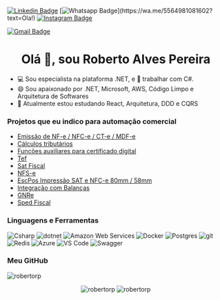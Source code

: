 [![Linkedin Badge](https://img.shields.io/badge/-LinkedIn-blue?style=flat-square&logo=Linkedin&logoColor=white&link=https://www.linkedin.com/in/robertoalves18/)](https://www.linkedin.com/in/robertoalves18/)
[![Whatsapp Badge](https://img.shields.io/badge/-Whatsapp-4CA143?style=flat-square&labelColor=4CA143&logo=whatsapp&logoColor=white&link=https://wa.me/5564981081602?text=Ola!)](https://wa.me/5564981081602?text=Ola!) 
[![Instagram Badge](https://img.shields.io/badge/-Instagram-C13584?style=flat-square&labelColor=C13584&logo=instagram&logoColor=white&link=https://www.instagram.com/robertolves/)](https://www.instagram.com/robertolves/)

[![Gmail Badge](https://img.shields.io/badge/-robertoalvespereira18@gmail.com-c14438?style=flat-square&logo=gmail&logoColor=white&link=mailto:robertoalvespereira18@gmail.com)](mailto:robertoalvespereira18@gmail.com) 


<h1 align="center">Olá 👋, sou Roberto Alves Pereira</h1>

- :computer: Sou especialista na plataforma .NET, e :blue_heart: trabalhar com C#.
- 😄 Sou apaixonado por .NET, Microsoft, AWS, Código Limpo e Arquitetura de Softwares
- 🌱 Atualmente estou estudando React, Arquitetura, DDD e CQRS

### Projetos que eu indico para automação comercial
<ul> 
 <li><a href="https://github.com/ZeusAutomacao/DFe.NET" target="_blank" >Emissão de NF-e / NFC-e / CT-e / MDF-e</a></li>
 <li><a href="https://github.com/AutomacaoNet/MotorTributarioNet" target="_blank" >Cálculos tributários</a></li>
 <li><a href="https://github.com/AutomacaoNet/CertificadoExtNet" target="_blank" >Funcões auxiliares para certificado digital</a></li>
 <li><a href="https://github.com/SistemaFusion/Tef" target="_blank" >Tef</a></li>
 <li><a href="https://github.com/ACBrNet/ACBr.Net.Sat" target="_blank" >Sat Fiscal</a></li> 
  <li><a href="https://github.com/ACBrNet/ACBr.Net.NFSe" target="_blank" >NFS-e</a></li> 
  <li><a href="https://github.com/marcosgerene/Gerene.DFe.EscPos" target="_blank" >EscPos Impressão SAT e NFC-e 80mm / 58mm</a></li> 
  <li><a href="https://github.com/marcosgerene/Gerene.Balanca" target="_blank" >Integração com Balanças</a></li> 
  <li><a href="https://github.com/marcosgerene/Gerene.Gnre" target="_blank" >GNRe</a></li> 
  <li><a href="https://github.com/osamueloliveira/fiscalbr.net" target="_blank" >Sped Fiscal</a></li> 
</ul>


### Linguagens e Ferramentas
<p>
  <img alt="Csharp" src="https://img.shields.io/badge/-C%23-7c209C?style=flat-square&logo=c-sharp&logoColor=white" />
  <img alt="dotnet" src="https://img.shields.io/badge/-.NET-702D91?style=flat-square&logo=.net&logoColor=white" />
  <img alt="Amazon Web Services" src="https://img.shields.io/badge/-AWS-e9b040?style=flat-square&logo=amazon%20aws&logoColor=white" />
  <img alt="Docker" src="https://img.shields.io/badge/-Docker-46a2f1?style=flat-square&logo=docker&logoColor=white" />
  <img alt="Postgres" src="https://img.shields.io/badge/-Postgres-338791?style=flat-square&logo=postgresql&logoColor=white" />
  <img alt="git" src="https://img.shields.io/badge/-Git-F05032?style=flat-square&logo=git&logoColor=white" />
  <img alt="Redis" src="https://img.shields.io/badge/-Redis-e93940?style=flat-square&logo=redis&logoColor=white" />
  <img alt="Azure" src="https://img.shields.io/badge/-Azure-0989D6?style=flat-square&logo=microsoft%20azure&logoColor=white" />
  <img alt="VS Code" src="https://img.shields.io/badge/-Code-1073C9?style=flat-square&logo=visual%20studio%20code&logoColor=white" />
  <img alt="Swagger" src="https://img.shields.io/badge/-Swagger-47bb40?style=flat-square&logo=swagger&logoColor=white" />
</p>


### Meu GitHub
<img src="https://komarev.com/ghpvc/?username=robertorp&label=Visualizações+de+perfil&style=flat-square&color=grey" alt="robertorp" />
<p align="center">
<img src="https://github-readme-stats.vercel.app/api/top-langs/?username=robertorp&layout=compact" alt="robertorp" />
<img src="https://github-readme-stats.vercel.app/api?username=robertorp&show_icons=true" alt="robertorp" />
</p>
